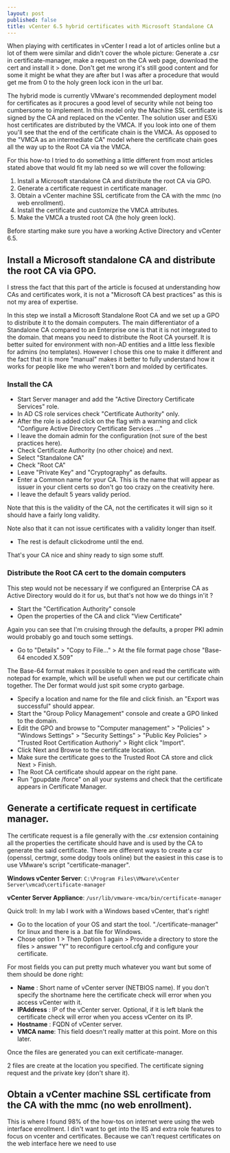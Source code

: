 ```yaml
---
layout: post
published: false
title: vCenter 6.5 hybrid certificates with Microsoft Standalone CA
---
```

When playing with certificates in vCenter I read a lot of articles online but a lot of them were similar and didn't cover the whole picture: Generate a .csr in certificate-manager, make a request on the CA web page, download the cert and install it > done. Don't get me wrong it's still good content and for some it might be what they are after but I was after a procedure that would get me from 0 to the holy green lock icon in the url bar.

The hybrid mode is currently VMware's recommended deployment model for certificates as it procures a good level of security while not being too cumbersome to implement. In this model only the Machine SSL certificate is signed by the CA and replaced on the vCenter. The solution user and ESXi host certificates are distributed by the VMCA. If you look into one of them you'll see that the end of the certificate chain is the VMCA. As opposed to the "VMCA as an intermediate CA" model where the certificate chain goes all the way up to the Root CA via the VMCA.

For this how-to I tried to do something a little different from most articles stated above that would fit my lab need so we will cover the following:

1. Install a Microsoft standalone CA and distribute the root CA via GPO.
2. Generate a certificate request in certificate manager.
3. Obtain a vCenter machine SSL certificate from the CA with the mmc (no web enrollment).
4. Install the certificate and customize the VMCA attributes.
5. Make the VMCA a trusted root CA (the holy green lock).

Before starting make sure you have a working Active Directory and vCenter 6.5.

## Install a Microsoft standalone CA and distribute the root CA via GPO.

I stress the fact that this part of the article is focused at understanding how CAs and certificates work, it is not a "Microsoft CA best practices" as this is not my area of expertise.

In this step we install a Microsoft Standalone Root CA and we set up a GPO to distribute it to the domain computers. The main differentiator of a Standalone CA compared to an Enterprise one is that it is not integrated to the domain. that means you need to distribute the Root CA yourself. It is better suited for environment with non-AD entities and a little less flexible for admins (no templates). However I chose this one to make it different and the fact that it is more "manual" makes it better to fully understand how it works for people like me who weren't born and molded by certificates.

### Install the CA

- Start Server manager and add the "Active Directory Certificate Services" role.
- In AD CS role services check "Certificate Authority" only.
- After the role is added click on the flag with a warning and click "Configure Active Directory Certificate Services ..."
- I leave the domain admin for the configuration (not sure of the best practices here).
- Check Certificate Authority (no other choice) and next.
- Select "Standalone CA"
- Check "Root CA"
- Leave "Private Key" and "Cryptography" as defaults.
- Enter a Common name for your CA. This is the name that will appear as issuer in your client certs so don't go too crazy on the creativity here.
- I leave the default 5 years validy period.

Note that this is the validity of the CA, not the certificates it will sign so it should have a fairly long validity.

Note also that it can not issue certificates with a validity longer than itself.

- The rest is default clickodrome until the end.

That's your CA nice and shiny ready to sign some stuff. 

### Distribute the Root CA cert to the domain computers

This step would not be necessary if we configured an Enterprise CA as Active Directory would do it for us, but that's not how we do things in'it ?

- Start the "Certification Authority" console
- Open the properties of the CA and click "View Certificate"

Again you can see that I'm cruising through the defaults, a proper PKI admin would probably go and touch some settings.

- Go to "Details" > "Copy to File..." > At the file format page chose "Base-64 encoded X.509"

The Base-64 format makes it possible to open and read the certificate with notepad for example, which will be usefull when we put our certificate chain together. The Der format would just spit some crypto garbage.

- Specify a location and name for the file and click finish. an "Export was successful" should appear.
- Start the "Group Policy Management" console and create a GPO linked to the domain.
- Edit the GPO and browse to "Computer management" > "Policies" > "Windows Settings" > "Security Settings" > "Public Key Policies" > "Trusted Root Certification Authoriy" > Right click "Import".
- Click Next and Browse to the certificate location.
- Make sure the certificate goes to the Trusted Root CA store and click Next > Finish.
- The Root CA certificate should appear on the right pane.
- Run "gpupdate /force" on all your systems and check that the certificate appears in Certificate Manager.

## Generate a certificate request in certificate manager.

The certificate request is a file generally with the .csr extension containing all the properties the certificate should have and is used by the CA to generate the said certificate. There are different ways to create a csr (openssl, certmgr, some dodgy tools online) but the easiest in this case is to use VMware's script "certificate-manager".

**Windows vCenter Server**: ```C:\Program Files\VMware\vCenter Server\vmcad\certificate-manager```

**vCenter Server Appliance**: ```/usr/lib/vmware-vmca/bin/certificate-manager```

Quick troll: In my lab I work with a Windows based vCenter, that's right!

- Go to the location of your OS and start the tool. "./certificate-manager" for linux and there is a .bat file for Windows.
- Chose option 1 > Then Option 1 again > Provide a directory to store the files > answer "Y" to reconfigure certool.cfg and configure your certificate.

For most fields you can put pretty much whatever you want but some of them should be done right:

- **Name** : Short name of vCenter server (NETBIOS name). If you don't specify the shortname here the certificate check will error when you access vCenter with it.
- **IPAddress** : IP of the vCenter server. Optional, if it is left blank the certificate check will error when you access vCenter on its IP.
- **Hostname** : FQDN of vCenter server.
- **VMCA name**: This field doesn't really matter at this point. More on this later.

Once the files are generated you can exit certificate-manager.

2 files are create at the location you specified. The certificate signing request and the private key (don't share it).

## Obtain a vCenter machine SSL certificate from the CA with the mmc (no web enrollment).

This is where I found 98% of the how-tos on internet were using the web interface enrollment. I din't want to get into the IIS and extra role features to focus on vcenter and certificates. Because we can't request certificates on the web interface here we need to use 